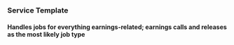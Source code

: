### Service Template

#### Handles jobs for everything earnings-related; earnings calls and releases as the most likely job type
